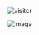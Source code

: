 ![visitor](https://visitor-badge.glitch.me/badge?page_id=yoyo837/yoyo837)

![image](https://user-images.githubusercontent.com/6134547/174004610-7375c5bb-ed31-4b7c-9ede-ab6c86a36090.png)
